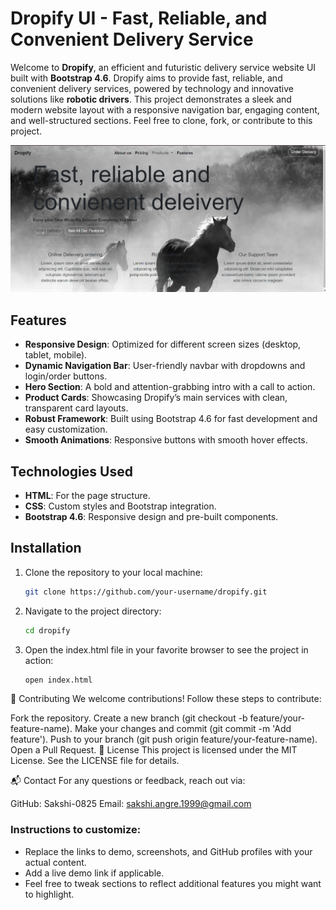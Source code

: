 # Dropify UI - Fast, Reliable, and Convenient Delivery Service

Welcome to **Dropify**, an efficient and futuristic delivery service website UI built with **Bootstrap 4.6**. Dropify aims to provide fast, reliable, and convenient delivery services, powered by technology and innovative solutions like **robotic drivers**. This project demonstrates a sleek and modern website layout with a responsive navigation bar, engaging content, and well-structured sections. Feel free to clone, fork, or contribute to this project.

![Dropify Preview](https://raw.githubusercontent.com/Sakshi-2508/Dropify-Website-UI/refs/heads/master/screenshot/Screenshot%202024-09-26%20115212.png)

## Features
- **Responsive Design**: Optimized for different screen sizes (desktop, tablet, mobile).
- **Dynamic Navigation Bar**: User-friendly navbar with dropdowns and login/order buttons.
- **Hero Section**: A bold and attention-grabbing intro with a call to action.
- **Product Cards**: Showcasing Dropify’s main services with clean, transparent card layouts.
- **Robust Framework**: Built using Bootstrap 4.6 for fast development and easy customization.
- **Smooth Animations**: Responsive buttons with smooth hover effects.

## Technologies Used

- **HTML**: For the page structure.
- **CSS**: Custom styles and Bootstrap integration.
- **Bootstrap 4.6**: Responsive design and pre-built components.

## Installation

1. Clone the repository to your local machine:
   ```bash
   git clone https://github.com/your-username/dropify.git

2. Navigate to the project directory:
    ```bash
    cd dropify

3. Open the index.html file in your favorite browser to see the project in action:
    ```bash
    open index.html

📝 Contributing
We welcome contributions! Follow these steps to contribute:

Fork the repository.
Create a new branch (git checkout -b feature/your-feature-name).
Make your changes and commit (git commit -m 'Add feature').
Push to your branch (git push origin feature/your-feature-name).
Open a Pull Request.
📜 License
This project is licensed under the MIT License. See the LICENSE file for details.

📬 Contact
For any questions or feedback, reach out via:

GitHub: Sakshi-0825
Email: sakshi.angre.1999@gmail.com

### Instructions to customize:
- Replace the links to demo, screenshots, and GitHub profiles with your actual content.
- Add a live demo link if applicable.
- Feel free to tweak sections to reflect additional features you might want to highlight.